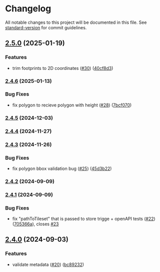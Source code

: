 # Changelog

All notable changes to this project will be documented in this file. See [standard-version](https://github.com/conventional-changelog/standard-version) for commit guidelines.

## [2.5.0](https://github.com/MapColonies/3d-gateway/compare/v2.4.6...v2.5.0) (2025-01-19)


### Features

* trim footprints to 2D coordinates ([#30](https://github.com/MapColonies/3d-gateway/issues/30)) ([40cf8d3](https://github.com/MapColonies/3d-gateway/commit/40cf8d3138c9b0c76967e465b725d8a4ac700a9e))

### [2.4.6](https://github.com/MapColonies/3d-gateway/compare/v2.4.4...v2.4.6) (2025-01-13)


### Bug Fixes

* fix polygon to recieve polygon with height ([#28](https://github.com/MapColonies/3d-gateway/issues/28)) ([7bcf070](https://github.com/MapColonies/3d-gateway/commit/7bcf070cf652010a2a88b6c6a6454c11082c7dc6))

### [2.4.5](https://github.com/MapColonies/3d-gateway/compare/v2.4.4...v2.4.5) (2024-12-03)

### [2.4.4](https://github.com/MapColonies/3d-gateway/compare/v2.4.3...v2.4.4) (2024-11-27)

### [2.4.3](https://github.com/MapColonies/3d-gateway/compare/v2.4.2...v2.4.3) (2024-11-26)


### Bug Fixes

* fix polygon bbox validation bug ([#25](https://github.com/MapColonies/3d-gateway/issues/25)) ([45d3b22](https://github.com/MapColonies/3d-gateway/commit/45d3b223d1a6021b8fd81aa4e89e7c68d024ae1e))

### [2.4.2](https://github.com/MapColonies/3d-gateway/compare/v2.4.1...v2.4.2) (2024-09-09)

### [2.4.1](https://github.com/MapColonies/3d-gateway/compare/v2.4.0...v2.4.1) (2024-09-09)


### Bug Fixes

* fix  "pathToTileset" that is passed to store trigge + openAPI tests ([#22](https://github.com/MapColonies/3d-gateway/issues/22)) ([705366a](https://github.com/MapColonies/3d-gateway/commit/705366a885dc0113eafa2fe46c17e30c3026f3fa)), closes [#23](https://github.com/MapColonies/3d-gateway/issues/23)

## [2.4.0](https://github.com/MapColonies/3d-gateway/compare/v2.3.0...v2.4.0) (2024-09-03)


### Features

* validate metadata ([#20](https://github.com/MapColonies/3d-gateway/issues/20)) ([bc89232](https://github.com/MapColonies/3d-gateway/commit/bc8923261231b0e7f26b0ef50cfd22e3f68fcdf6))
